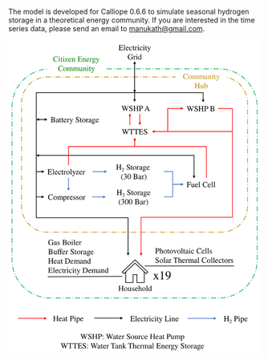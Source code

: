 The model is developed for Calliope 0.6.6 to simulate seasonal hydrogen storage in a theoretical energy community. If you are interested in the time series data, please send an email to manukath@gmail.com.

![Modeled Energy Community.](community.png)
